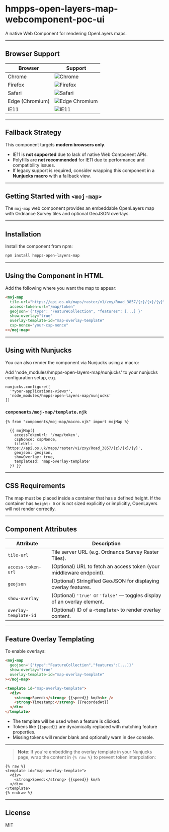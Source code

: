 
# hmpps-open-layers-map-webcomponent-poc-ui

A native Web Component for rendering OpenLayers maps.

---

## Browser Support

| Browser   | Support |
|-----------|---------|
| Chrome    | ![Chrome](https://img.shields.io/badge/support-yes-brightgreen) |
| Firefox   | ![Firefox](https://img.shields.io/badge/support-yes-brightgreen) |
| Safari    | ![Safari](https://img.shields.io/badge/support-yes-brightgreen) |
| Edge (Chromium) | ![Edge Chromium](https://img.shields.io/badge/support-yes-brightgreen) |
| IE11      | ![IE11](https://img.shields.io/badge/support-no-red) |

---

## Fallback Strategy

This component targets **modern browsers only**.

- IE11 is **not supported** due to lack of native Web Component APIs.
- Polyfills are **not recommended** for IE11 due to performance and compatibility issues.
- If legacy support is required, consider wrapping this component in a **Nunjucks macro** with a fallback view.

---

## Getting Started with `<moj-map>`

The `moj-map` web component provides an embeddable OpenLayers map with Ordnance Survey tiles and optional GeoJSON overlays.

---

## Installation

Install the component from npm:

```bash
npm install hmpps-open-layers-map
```

---

## Using the Component in HTML

Add the following where you want the map to appear:

```html
<moj-map
  tile-url="https://api.os.uk/maps/raster/v1/zxy/Road_3857/{z}/{x}/{y}"
  access-token-url="/map/token"
  geojson='{"type": "FeatureCollection", "features": [...] }'
  show-overlay="true"
  overlay-template-id="map-overlay-template"
  csp-nonce="your-csp-nonce"
></moj-map>
```

---

## Using with Nunjucks

You can also render the component via Nunjucks using a macro:

Add 'node_modules/hmpps-open-layers-map/nunjucks' to your nunjucks configuration setup, e.g.

```
nunjucks.configure([
  '*your-applications-views*',
  'node_modules/hmpps-open-layers-map/nunjucks'
])
```

### `components/moj-map/template.njk`

```njk
{% from "components/moj-map/macro.njk" import mojMap %}

  {{ mojMap({
    accessTokenUrl: '/map/token',
    cspNonce: cspNonce,
    tileUrl: 'https://api.os.uk/maps/raster/v1/zxy/Road_3857/{z}/{x}/{y}',
    geojson: geojson,
    showOverlay: true,
    templateId: 'map-overlay-template'
  }) }}
```

---

## CSS Requirements

The map must be placed inside a container that has a defined height. If the container has `height: 0` or is not sized explicitly or implicitly, OpenLayers will not render correctly.

---

## Component Attributes

| Attribute              | Description                                                               |
|------------------------|---------------------------------------------------------------------------|
| `tile-url`             | Tile server URL (e.g. Ordnance Survey Raster Tiles).                      |
| `access-token-url`     | (Optional) URL to fetch an access token (your middleware endpoint).       |
| `geojson`              | (Optional) Stringified GeoJSON for displaying overlay features.           |
| `show-overlay`         | (Optional) `'true'` or `'false'` — toggles display of an overlay element. |
| `overlay-template-id`  | (Optional) ID of a `<template>` to render overlay content.                |

---

## Feature Overlay Templating

To enable overlays:

```html
<moj-map
  geojson='{"type":"FeatureCollection","features":[...]}'
  show-overlay="true"
  overlay-template-id="map-overlay-template"
></moj-map>

<template id="map-overlay-template">
  <div>
    <strong>Speed:</strong> {{speed}} km/h<br />
    <strong>Timestamp:</strong> {{recordedAt}}
  </div>
</template>
```

- The template will be used when a feature is clicked.
- Tokens like `{{speed}}` are dynamically replaced with matching feature properties.
- Missing tokens will render blank and optionally warn in dev console.

---

> **Note**: If you're embedding the overlay template in your Nunjucks page, wrap the content in `{% raw %}` to prevent token interpolation:

```njk
{% raw %}
<template id="map-overlay-template">
  <div>
    <strong>Speed:</strong> {{speed}} km/h
  </div>
</template>
{% endraw %}
```

---

## License

MIT
